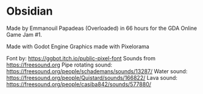# Obsidian

Made by Emmanouil Papadeas (Overloaded) in 66 hours for the GDA Online Game Jam #1.

Made with Godot Engine
Graphics made with Pixelorama

Font by: https://ggbot.itch.io/public-pixel-font
Sounds from https://freesound.org
Pipe rotating sound: https://freesound.org/people/schademans/sounds/13287/
Water sound: https://freesound.org/people/Quistard/sounds/166822/
Lava sound: https://freesound.org/people/casiba842/sounds/577880/
